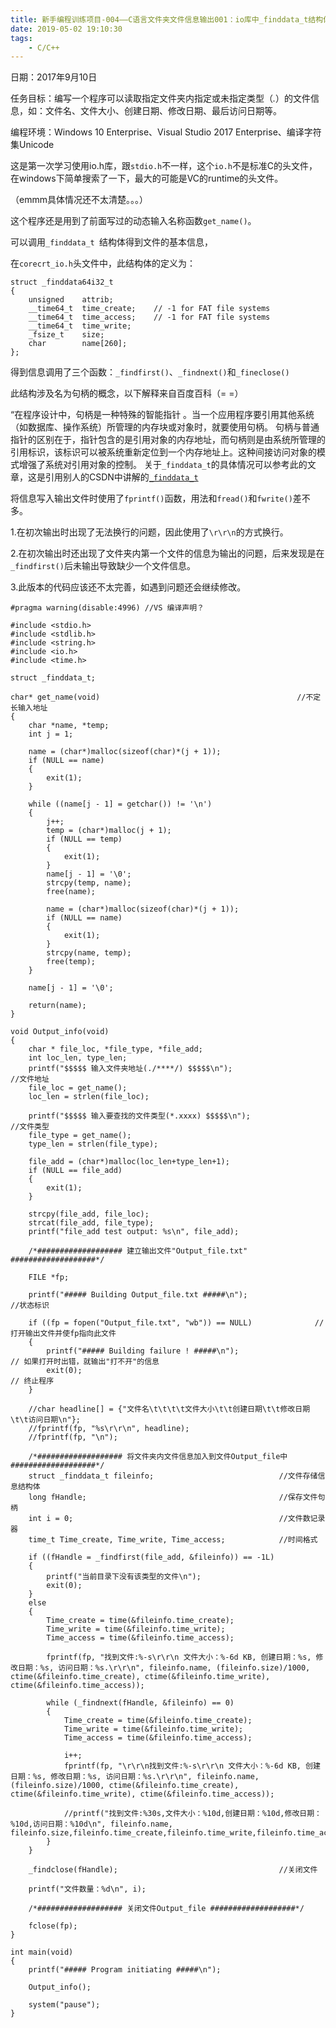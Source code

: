 ```yaml
---
title: 新手编程训练项目-004——C语言文件夹文件信息输出001：io库中_finddata_t结构体的使用
date: 2019-05-02 19:10:30
tags:
    - C/C++
---
```

日期：2017年9月10日

任务目标：编写一个程序可以读取指定文件夹内指定或未指定类型（*.*）的文件信息，如：文件名、文件大小、创建日期、修改日期、最后访问日期等。

编程环境：Windows 10 Enterprise、Visual Studio 2017 Enterprise、编译字符集Unicode

这是第一次学习使用io.h库，跟`stdio.h`不一样，这个`io.h`不是标准C的头文件，在windows下简单搜索了一下，最大的可能是VC的runtime的头文件。

（emmm具体情况还不太清楚。。。）
<!-- more -->
这个程序还是用到了前面写过的动态输入名称函数`get_name()`。


可以调用`_finddata_t `结构体得到文件的基本信息，

在`corecrt_io.h`头文件中，此结构体的定义为：

```
struct _finddata64i32_t
{
    unsigned    attrib;
    __time64_t  time_create;    // -1 for FAT file systems
    __time64_t  time_access;    // -1 for FAT file systems
    __time64_t  time_write;
    _fsize_t    size;
    char        name[260];
};
```

得到信息调用了三个函数：`_findfirst()`、`_findnext()`和`_fineclose()`

此结构涉及名为句柄的概念，以下解释来自百度百科（= =）

“在程序设计中，句柄是一种特殊的智能指针 。当一个应用程序要引用其他系统（如数据库、操作系统）所管理的内存块或对象时，就要使用句柄。
句柄与普通指针的区别在于，指针包含的是引用对象的内存地址，而句柄则是由系统所管理的引用标识，该标识可以被系统重新定位到一个内存地址上。这种间接访问对象的模式增强了系统对引用对象的控制。
关于`_finddata_t`的具体情况可以参考此的文章，这是引用别人的CSDN中讲解的[`_finddata_t`](http://blog.csdn.net/wzhwho/article/details/6372353)


将信息写入输出文件时使用了`fprintf()`函数，用法和`fread()`和`fwrite()`差不多。

1.在初次输出时出现了无法换行的问题，因此使用了`\r\r\n`的方式换行。

2.在初次输出时还出现了文件夹内第一个文件的信息为输出的问题，后来发现是在`_findfirst()`后未输出导致缺少一个文件信息。

3.此版本的代码应该还不太完善，如遇到问题还会继续修改。

```
#pragma warning(disable:4996) //VS 编译声明？

#include <stdio.h>
#include <stdlib.h>
#include <string.h>
#include <io.h>
#include <time.h>

struct _finddata_t;

char* get_name(void)											//不定长输入地址
{
	char *name, *temp;
	int j = 1;

	name = (char*)malloc(sizeof(char)*(j + 1));
	if (NULL == name)
	{
		exit(1);
	}

	while ((name[j - 1] = getchar()) != '\n')
	{
		j++;
		temp = (char*)malloc(j + 1);
		if (NULL == temp)
		{
			exit(1);
		}
		name[j - 1] = '\0';
		strcpy(temp, name);
		free(name);

		name = (char*)malloc(sizeof(char)*(j + 1));
		if (NULL == name)
		{
			exit(1);
		}
		strcpy(name, temp);
		free(temp);
	}

	name[j - 1] = '\0';

	return(name);
}

void Output_info(void)
{	
	char * file_loc, *file_type, *file_add;										
	int loc_len, type_len;
	printf("$$$$$ 输入文件夹地址(./****/) $$$$$\n");								//文件地址
	file_loc = get_name();
	loc_len = strlen(file_loc);

	printf("$$$$$ 输入要查找的文件类型(*.xxxx) $$$$$\n");							//文件类型
	file_type = get_name();
	type_len = strlen(file_type);

	file_add = (char*)malloc(loc_len+type_len+1);
	if (NULL == file_add)
	{
		exit(1);
	}

	strcpy(file_add, file_loc);
	strcat(file_add, file_type);
	printf("file_add test output: %s\n", file_add);

	/*################### 建立输出文件"Output_file.txt" ###################*/

	FILE *fp;
	
	printf("##### Building Output_file.txt #####\n");					//状态标识  

	if ((fp = fopen("Output_file.txt", "wb")) == NULL)				// 打开输出文件并使fp指向此文件  
	{
		printf("##### Building failure ! #####\n");						// 如果打开时出错，就输出"打不开"的信息    
		exit(0);														// 终止程序  
	}

	//char headline[] = {"文件名\t\t\t\t文件大小\t\t创建日期\t\t修改日期\t\t访问日期\n"};
	//fprintf(fp, "%s\r\r\n", headline);
	//fprintf(fp, "\n");

	/*################### 将文件夹内文件信息加入到文件Output_file中 ###################*/
	struct _finddata_t fileinfo;							//文件存储信息结构体 
	long fHandle;											//保存文件句柄 
	int i = 0;												//文件数记录器		
	time_t Time_create, Time_write, Time_access;			//时间格式

	if ((fHandle = _findfirst(file_add, &fileinfo)) == -1L)
	{
		printf("当前目录下没有该类型的文件\n");
		exit(0);
	}
	else 
	{
		Time_create = time(&fileinfo.time_create);
		Time_write = time(&fileinfo.time_write);
		Time_access = time(&fileinfo.time_access);

		fprintf(fp, "找到文件:%-s\r\r\n 文件大小：%-6d KB, 创建日期：%s, 修改日期：%s, 访问日期：%s.\r\r\n", fileinfo.name, (fileinfo.size)/1000, ctime(&fileinfo.time_create), ctime(&fileinfo.time_write), ctime(&fileinfo.time_access));
		
		while (_findnext(fHandle, &fileinfo) == 0)
		{
			Time_create = time(&fileinfo.time_create);
			Time_write = time(&fileinfo.time_write);
			Time_access = time(&fileinfo.time_access);

			i++;
			fprintf(fp, "\r\r\n找到文件:%-s\r\r\n 文件大小：%-6d KB, 创建日期：%s, 修改日期：%s, 访问日期：%s.\r\r\n", fileinfo.name, (fileinfo.size)/1000, ctime(&fileinfo.time_create), ctime(&fileinfo.time_write), ctime(&fileinfo.time_access));
			
			//printf("找到文件:%30s,文件大小：%10d,创建日期：%10d,修改日期：%10d,访问日期：%10d\n", fileinfo.name, fileinfo.size,fileinfo.time_create,fileinfo.time_write,fileinfo.time_access);
		}
	}

	_findclose(fHandle);									//关闭文件 

	printf("文件数量：%d\n", i);

	/*################### 关闭文件Output_file ###################*/

	fclose(fp);
}

int main(void)
{
	printf("##### Program initiating #####\n");

	Output_info();

	system("pause");
}
```
